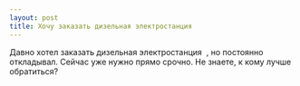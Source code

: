```yaml
---
layout: post 
title: Хочу заказать дизельная электростанция ‌ ‌ 
--- 
```

Давно хотел заказать дизельная электростанция ‌ ‌, но постоянно откладывал. Сейчас уже нужно прямо срочно. Не знаете, к кому лучше обратиться?
